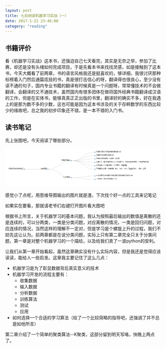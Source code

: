 ```yaml
---
layout: post
title: 七日阅读机器学习实战（一）
date: 2017-1-22 23:46:00
category: "reading"
---
```

<h2>书籍评价</h2>
<p>看《机器学习实战》这本书，还强迫自己七天看完，其实是无奈之举，参加了比赛，却还是没有头绪如何完成项目，于是先看本书来找找灵感，如是接触到了这本书，今天大概看了前两章，书的语言风格我还是挺喜欢的，够详细，我很讨厌那种标榜着入门然后通篇炫技的书，真是很打击信心的呀，翻译得也很良心，至少没有读不通的句子，国内专业书籍的翻译有时候真是一个问题呀，常常懂技术的不会做翻译，会翻译的又不通技术，虽然国内有很多团体在做将国外经典书籍翻译成汉语的工作，但是在实体书，能够真真正正出版的书里，翻译好的确实不多，好在我遇上的是那为数不多的少数，这也可能是因为这本书涉及的关于存粹数学的东西比较少的缘故吧，总之我的初步印象还不错，是一本不错的入门书。</p>

<h2>读书笔记</h2>
<p>先上张图吧，今天阅读了哪些部分。</p>
<img src="https://raw.githubusercontent.com/longlongman/blog/gh-pages/images/seven_days/day1.PNG">
<p>感觉小了点呢，用思维导图输出的图片就是渣，下次找个好一点的工具来记笔记</p>
<p>如果实在要看，那就请老爷们右键打开图片看大图吧</p>

<p>根据书上所言，关于机器学习的基本问题，我认为按照最后输出的数值是离散的还是连续的，可以分两类，一类是分类问题，对应离散的情况，一类是回归问题，对应连续的情况，当然这样的理解不一定对，但是学习是个螺旋上升的过程，我们不妨先这让认为。前两章都是在说分类问题，实际上只有第二章完全只关于分类问题，第一章是对整个机器学习的一个描绘，以及给我们卖了一波python的安利。</p>

<p>让我们从第一章开始看起，虽然这章确实没有什么实际内容，但是我还是觉得应该读读，能给人一些启发。这章我主要记住了这么几点：</p>

<ul>
	<li>机器学习是为了彰显数据背后真实意义的技术</li>
	<li>机器学习开发的流程主要有：
		<ul>
			<li>收集数据</li>
			<li>输入数据</li>
			<li>分析数据</li>
			<li>训练算法</li>
			<li>测试</li>
			<li>应用</li>
		</ul>
	</li>
	<li>如何选择一个合适的学习算法（给了一个比较简略的指导吧，还强调了并不总是如他所言）</li>
</ul>

<p>第二章介绍了一个简单的聚类算法--K聚类，这部分留到明天写咯，快晚上两点了。</p>